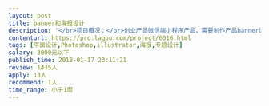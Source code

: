 ```yaml
---                
layout: post       
title: banner和海报设计           
description: '</br>项目概况：</br>创业产品微信端小程序产品，需要制作产品banner设计图和一些线上推广海报。</br>项目需求：</br>根据提供文案独立完成移动端相关宣传海报、banner等的设计。</br>线上移动端设计经验丰富，能够独立较快速的完成设计工作。</br>有APP、微信端等实际成型案例者最佳。</br>公司创始人做设计出身，对视觉效果要求相对较高，如果请提供一些个人真实作品，便于双方了解。</br>'     
contenturl: https://pro.lagou.com/project/6016.html      
tags: [平面设计,Photoshop,illustrator,海报,专题设计]            
salary: 3000元以下          
publish_time: 2018-01-17 23:11:21         
review: 1435人                   
apply: 13人                   
recommend: 1人                   
time_range: 小于1周              
---                 
```

